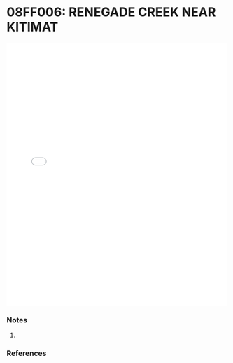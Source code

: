 # 08FF006: RENEGADE CREEK NEAR KITIMAT

<iframe src="/_static/stations/08FF006_fdc.html" width="100%" height="600" frameborder="0"></iframe>

### Notes
1. 

### References

